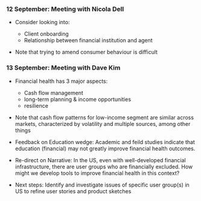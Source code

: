 ### 12 September: Meeting with Nicola Dell

- Consider looking into:
	- Client onboarding
	- Relationship between financial institution and agent

- Note that trying to amend consumer behaviour is difficult


### 13 September: Meeting with Dave Kim

- Financial health has 3 major aspects:
	- Cash flow management
	- long-term planning & income opportunities
	- resilience

- Note that cash flow patterns for low-income segment are similar across markets, characterized by volatility and multiple sources, among other things

- Feedback on Education wedge: Academic and feild studies indicate that education (financial) may not greatly improve financial health outcomes.

- Re-direct on Narrative: In the US, even with well-developed financial infrastructure, there are user groups who are financially excluded. How might we develop tools to improve financial health in this context?

- Next steps: Identify and investigate issues of specific user group(s) in US to refine user stories and product sketches
